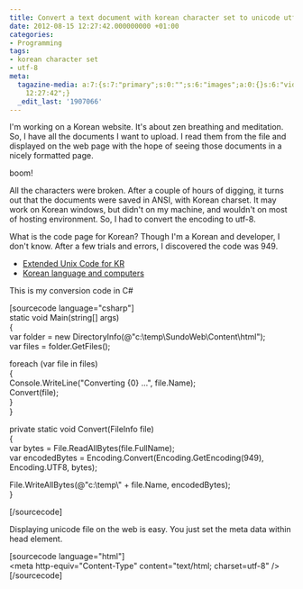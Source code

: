 ```yaml
---
title: Convert a text document with korean character set to unicode utf-8
date: 2012-08-15 12:27:42.000000000 +01:00
categories:
- Programming
tags:
- korean character set
- utf-8
meta:
  tagazine-media: a:7:{s:7:"primary";s:0:"";s:6:"images";a:0:{}s:6:"videos";a:0:{}s:11:"image_count";i:0;s:6:"author";s:7:"1907066";s:7:"blog_id";s:7:"1833431";s:9:"mod_stamp";s:19:"2012-08-15
    12:27:42";}
  _edit_last: '1907066'
---
```

<p>I'm working on a Korean website. It's about zen breathing and meditation. So, I have all the documents I want to upload. I read them from the file and displayed on the web page with the hope of seeing those documents in a nicely formatted page.</p>
<p>boom!</p>
<p>All the characters were broken. After a couple of hours of digging, it turns out that the documents were saved in ANSI, with Korean charset. It may work on Korean windows, but didn't on my machine, and wouldn't on most of hosting environment. So, I had to convert the encoding to utf-8. </p>
<p>What is the code page for Korean? Though I'm a Korean and developer, I don't know. After a few trials and errors, I discovered the code was 949.</p>
<ul>
<li><a href="http://en.wikipedia.org/wiki/Extended_Unix_Code#EUC-KR">Extended Unix Code for KR</a></li>
<li><a href="http://en.wikipedia.org/wiki/Korean_language_and_computers">Korean language and computers</a></li>
</ul>
<p>This is my conversion code in C#</p>
<p>[sourcecode language="csharp"]<br />
static void Main(string[] args)<br />
{<br />
	var folder = new DirectoryInfo(@&quot;c:\temp\SundoWeb\Content\html&quot;);<br />
	var files = folder.GetFiles();</p>
<p>	foreach (var file in files)<br />
	{<br />
		Console.WriteLine(&quot;Converting {0} ...&quot;, file.Name);<br />
		Convert(file);<br />
	}<br />
}</p>
<p>private static void Convert(FileInfo file)<br />
{<br />
	var bytes = File.ReadAllBytes(file.FullName);<br />
	var encodedBytes = Encoding.Convert(Encoding.GetEncoding(949), Encoding.UTF8, bytes);</p>
<p>	File.WriteAllBytes(@&quot;c:\temp\&quot; + file.Name, encodedBytes);<br />
}</p>
<p>[/sourcecode]</p>
<p>Displaying unicode file on the web is easy. You just set the meta data within head element.</p>
<p>[sourcecode language="html"]<br />
&lt;meta http-equiv=&quot;Content-Type&quot; content=&quot;text/html; charset=utf-8&quot; /&gt;<br />
[/sourcecode]</p>

